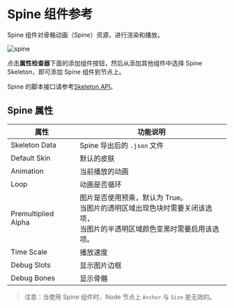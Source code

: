 # Spine 组件参考

Spine 组件对骨骼动画（Spine）资源，进行渲染和播放。

![spine](./spine/spine-properties.png)

点击**属性检查器**下面的添加组件按钮，然后从添加其他组件中选择 Spine Skeleton，即可添加 Spine 组件到节点上。

Spine 的脚本接口请参考[Skeleton API](../api/classes/Skeleton.html)。

## Spine 属性

| 属性 |   功能说明
| -------------- | ----------- |
|Skeleton Data| Spine 导出后的 `.json` 文件
|Default Skin| 默认的皮肤
|Animation| 当前播放的动画
|Loop| 动画是否循环
|Premultiplied Alpha| 图片是否使用预乘，默认为 True。<br>当图片的透明区域出现色块时需要关闭该选项，<br>当图片的半透明区域颜色变黑时需要启用该选项。
|Time Scale| 播放速度
|Debug Slots| 显示图片边框
|Debug Bones| 显示骨骼

> 注意：当使用 Spine 组件时，Node 节点上 `Anchor` 与 `Size` 是无效的。
